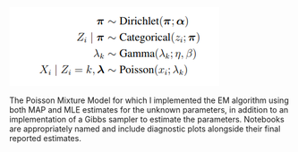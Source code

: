 ![FullPoissonMixtureModel](./pmm.png)

The Poisson Mixture Model for which I implemented the EM algorithm using both MAP and MLE estimates for the unknown parameters, in addition to an implementation of a Gibbs sampler to estimate the parameters.
Notebooks are appropriately named and include diagnostic plots alongside their final reported estimates.  